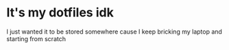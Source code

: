 # It's my dotfiles idk
I just wanted it to be stored somewhere cause I keep bricking my laptop and starting from scratch
